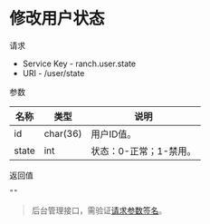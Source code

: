 # 修改用户状态

请求
- Service Key - ranch.user.state
- URI - /user/state

参数

|名称|类型|说明|
|---|---|---|
|id|char(36)|用户ID值。|
|state|int|状态：0-正常；1-禁用。|

返回值
```text
""
```

> 后台管理接口，需验证[请求参数签名](https://github.com/heisedebaise/tephra/blob/master/tephra-ctrl/doc/sign.md)。
